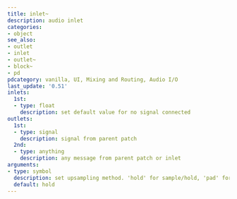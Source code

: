 ```yaml
---
title: inlet~
description: audio inlet
categories:
- object
see_also: 
- outlet
- inlet
- outlet~
- block~
- pd
pdcategory: vanilla, UI, Mixing and Routing, Audio I/O
last_update: '0.51'
inlets:
  1st:
  - type: float
    description: set default value for no signal connected
outlets:
  1st:
  - type: signal
    description: signal from parent patch
  2nd:
  - type: anything
    description: any message from parent patch or inlet
arguments:
- type: symbol
  description: set upsampling method. 'hold' for sample/hold, 'pad' for zero-padded, and 'lin' for linear interpolation
  default: hold
---
```


